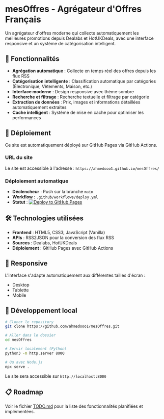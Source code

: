 # mesOffres - Agrégateur d'Offres Français

Un agrégateur d'offres moderne qui collecte automatiquement les meilleures promotions depuis Dealabs et HotUKDeals, avec une interface responsive et un système de catégorisation intelligent.

## 🌟 Fonctionnalités

- **Agrégation automatique** : Collecte en temps réel des offres depuis les flux RSS
- **Catégorisation intelligente** : Classification automatique par catégories (Électronique, Vêtements, Maison, etc.)
- **Interface moderne** : Design responsive avec thème sombre
- **Recherche et filtrage** : Recherche textuelle et filtrage par catégorie
- **Extraction de données** : Prix, images et informations détaillées automatiquement extraites
- **Cache intelligent** : Système de mise en cache pour optimiser les performances

## 🚀 Déploiement

Ce site est automatiquement déployé sur GitHub Pages via GitHub Actions.

### URL du site
Le site est accessible à l'adresse : `https://ahmedooo1.github.io/mesOffres/`

### Déploiement automatique
- **Déclencheur** : Push sur la branche `main`
- **Workflow** : `.github/workflows/deploy.yml`
- **Statut** : [![Deploy to GitHub Pages](https://github.com/ahmedooo1/mesOffres/actions/workflows/deploy.yml/badge.svg)](https://github.com/ahmedooo1/mesOffres/actions/workflows/deploy.yml)

## 🛠️ Technologies utilisées

- **Frontend** : HTML5, CSS3, JavaScript (Vanilla)
- **APIs** : RSS2JSON pour la conversion des flux RSS
- **Sources** : Dealabs, HotUKDeals
- **Déploiement** : GitHub Pages avec GitHub Actions

## 📱 Responsive

L'interface s'adapte automatiquement aux différentes tailles d'écran :
- Desktop
- Tablette  
- Mobile

## 🔧 Développement local

```bash
# Cloner le repository
git clone https://github.com/ahmedooo1/mesOffres.git

# Aller dans le dossier
cd mesOffres

# Servir localement (Python)
python3 -m http.server 8000

# Ou avec Node.js
npx serve .
```

Le site sera accessible sur `http://localhost:8000`

## 📋 Roadmap

Voir le fichier [TODO.md](TODO.md) pour la liste des fonctionnalités planifiées et implémentées.